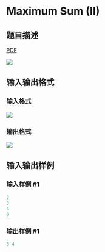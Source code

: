 # Maximum Sum (II)

## 题目描述

[problemUrl]: https://uva.onlinejudge.org/index.php?option=com_onlinejudge&Itemid=8&category=18&page=show_problem&problem=1597

[PDF](https://uva.onlinejudge.org/external/106/p10656.pdf)

![](https://cdn.luogu.com.cn/upload/vjudge_pic/UVA10656/e98bee083a982f4528e9af0a43951be1a0a8c6f5.png)

## 输入输出格式

### 输入格式

![](https://cdn.luogu.com.cn/upload/vjudge_pic/UVA10656/fc1993f1ea4a8b203ea4092198227afda6166932.png)

### 输出格式

![](https://cdn.luogu.com.cn/upload/vjudge_pic/UVA10656/026eba30e9bbe5c18daf55912f42e8b213ca7429.png)

## 输入输出样例

### 输入样例 #1

```cpp
2
3
4
0
```


### 输出样例 #1

```cpp
3 4
```


